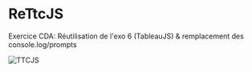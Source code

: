 # ReTtcJS
Exercice CDA: Réutilisation de l'exo 6 (TableauJS) & remplacement des console.log/prompts

![TTCJS](https://github.com/Camille-Durand/CoursJS/assets/75265358/5d26e648-5f2f-4d2f-b833-1580fe07760b)

